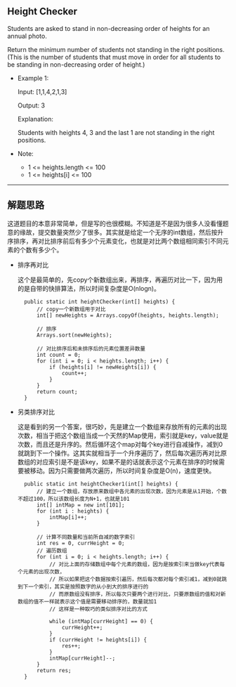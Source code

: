 ## Height Checker

Students are asked to stand in non-decreasing order of heights for an annual photo.

Return the minimum number of students not standing in the right positions.  (This is the number of students that must move in order for all students to be standing in non-decreasing order of height.)


- Example 1:

  Input: [1,1,4,2,1,3]

  Output: 3

  Explanation: 

  Students with heights 4, 3 and the last 1 are not standing in the right positions.
 

- Note:
  - 1 <= heights.length <= 100
  - 1 <= heights[i] <= 100

---

## 解题思路

这道题目的本意非常简单，但是写的也很模糊。不知道是不是因为很多人没看懂题意的缘故，提交数量突然少了很多。其实就是给定一个无序的int数组，然后按升序排序，再对比排序前后有多少个元素变化，也就是对比两个数组相同索引不同元素的个数有多少个。

- 排序再对比

  这个是最简单的，先copy个新数组出来，再排序，再遍历对比一下，因为用的是自带的快排算法，所以时间复杂度是O(nlogn)。

  ```
	public static int heightChecker(int[] heights) {
		// copy一个新数组用于对比
		int[] newHeights = Arrays.copyOf(heights, heights.length);

		// 排序
		Arrays.sort(newHeights);

		// 对比排序后和未排序后的元素位置差异数量
		int count = 0;
		for (int i = 0; i < heights.length; i++) {
			if (heights[i] != newHeights[i]) {
				count++;
			}
		}
		return count;
	}
  ```

- 另类排序对比

  这是看到的另一个答案，很巧妙，先是建立一个数组来存放所有的元素的出现次数，相当于把这个数组当成一个天然的Map使用，索引就是key，value就是次数，而且还是升序的。然后循环这个map对每个key进行自减操作，减到0就跳到下一个操作。这其实就相当于一个升序遍历了，然后每次遍历再对比原数组的对应索引是不是该key，如果不是的话就表示这个元素在排序的时候需要被移动。因为只需要做两次遍历，所以时间复杂度是O(n)，速度更快。

  ```
	public static int heightChecker1(int[] heights) {
		// 建立一个数组，存放原来数组中各元素的出现次数，因为元素是从1开始，个数不超过100，所以该数组长度为N+1，也就是101
		int[] intMap = new int[101];
		for (int i : heights) {
			intMap[i]++;
		}

		// 计算不同数量和当前所自减的数字索引
		int res = 0, currHeight = 0;
		// 遍历数组
		for (int i = 0; i < heights.length; i++) {
			// 对比上面的存储数组中每个元素的数组，因为是按索引来当做key代表每个元素的出现次数，
			// 所以如果把这个数据按索引遍历，然后每次都对每个索引减1，减到0就跳到下一个索引，其实是按照数字的从小到大的排序进行的
			// 而原数组没有排序，所以每次只要两个进行对比，只要原数组的值和对新数组的值不一样就表示这个值是需要移动排序的，数量就加1
			// 这样是一种取巧的类似排序对比的方式
			
			while (intMap[currHeight] == 0) {
				currHeight++;
			}
			if (currHeight != heights[i]) {
				res++;
			}
			intMap[currHeight]--;
		}
		return res;
	}
  ```